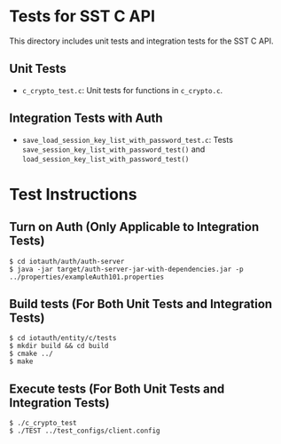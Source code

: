 # Tests for SST C API
This directory includes unit tests and integration tests for the SST C API.

## Unit Tests

- `c_crypto_test.c`: Unit tests for functions in `c_crypto.c`.

## Integration Tests with Auth

- `save_load_session_key_list_with_password_test.c`: Tests `save_session_key_list_with_password_test()` and `load_session_key_list_with_password_test()`

# Test Instructions

## Turn on Auth (Only Applicable to Integration Tests)
```
$ cd iotauth/auth/auth-server
$ java -jar target/auth-server-jar-with-dependencies.jar -p ../properties/exampleAuth101.properties
```

## Build tests (For Both Unit Tests and Integration Tests)
```
$ cd iotauth/entity/c/tests
$ mkdir build && cd build
$ cmake ../
$ make
```

## Execute tests (For Both Unit Tests and Integration Tests)
```
$ ./c_crypto_test
$ ./TEST ../test_configs/client.config
```
